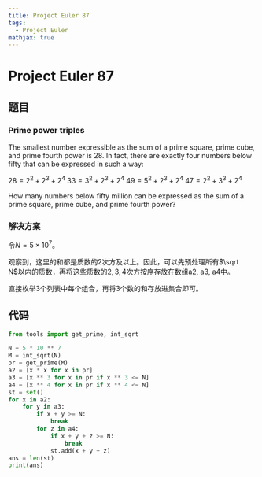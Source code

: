 ```yaml
---
title: Project Euler 87
tags:
  - Project Euler
mathjax: true
---
```

<escape><!-- more --></escape>

# Project Euler 87

## 题目

### Prime power triples

The smallest number expressible as the sum of a prime square, prime cube, and prime fourth power is $28$. In fact, there are exactly four numbers below fifty that can be expressed in such a way:

$28 = 2^2 + 2^3 + 2^4$
$33 = 3^2 + 2^3 + 2^4$
$49 = 5^2 + 2^3 + 2^4$
$47 = 2^2 + 3^3 + 2^4$

How many numbers below fifty million can be expressed as the sum of a prime square, prime cube, and prime fourth power?

### 解决方案

令$N=5\times10^7$。

观察到，这里的和都是质数的$2$次方及以上。因此，可以先预处理所有$\sqrt N$以内的质数，再将这些质数的$2,3,4$次方按序存放在数组a2, a3, a4中。

直接枚举$3$个列表中每个组合，再将$3$个数的和存放进集合即可。

## 代码

```py
from tools import get_prime, int_sqrt

N = 5 * 10 ** 7
M = int_sqrt(N)
pr = get_prime(M)
a2 = [x * x for x in pr]
a3 = [x ** 3 for x in pr if x ** 3 <= N]
a4 = [x ** 4 for x in pr if x ** 4 <= N]
st = set()
for x in a2:
    for y in a3:
        if x + y >= N:
            break
        for z in a4:
            if x + y + z >= N:
                break
            st.add(x + y + z)
ans = len(st)
print(ans)

```
